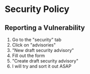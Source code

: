 # Security Policy

## Reporting a Vulnerability

1) Go to the "security" tab
2) Click on "advisories"
3) "New draft security advisory"
4) Fill out the form
5) "Create draft security advisory"
6) I will try and sort it out ASAP
